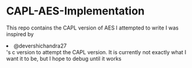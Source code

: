 # CAPL-AES-Implementation
This repo contains the CAPL version of AES I attempted to write
I was inspired by <li>@devershichandra27</li>'s c version to attempt the CAPL version. It is currently not exactly what I want it to be, but I hope to debug until it works
